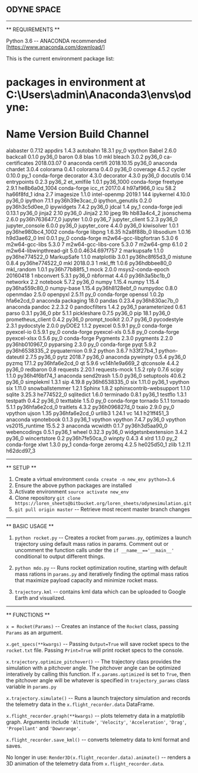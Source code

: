 ## ODYNE SPACE


---

** REQUIREMENTS **

Python 3.6 -- ANACONDA recommended [https://www.anaconda.com/download/]

This is the current environment package list:

# packages in environment at C:\Users\admin\Anaconda3\envs\odyne:
#
# Name                    Version                   Build  Channel
alabaster                 0.7.12                    <pip>
appdirs                   1.4.3                     <pip>
autobahn                  18.3.1                     py_0    vpython
Babel                     2.6.0                     <pip>
backcall                  0.1.0                    py36_0
baron                     0.8                       <pip>
blas                      1.0                         mkl
bleach                    3.0.2                    py36_0
ca-certificates           2018.03.07                    0    anaconda
certifi                   2018.10.15               py36_0    anaconda
chardet                   3.0.4                     <pip>
colorama                  0.4.1                     <pip>
colorama                  0.4.0                    py36_0
coverage                  4.5.2                     <pip>
cycler                    0.10.0                     py_1    conda-forge
decorator                 4.3.0                     <pip>
decorator                 4.3.0                    py36_0
docutils                  0.14                      <pip>
entrypoints               0.2.3                    py36_2
et_xmlfile                1.0.1                 py36_1000    conda-forge
freetype                  2.9.1             he8b6a0d_1004    conda-forge
icc_rt                    2017.0.4             h97af966_0
icu                       58.2                 ha66f8fd_1
idna                      2.7                       <pip>
imagesize                 1.1.0                     <pip>
intel-openmp              2019.1                      144
ipykernel                 4.10.0                   py36_0
ipython                   7.1.1            py36h39e3cac_0
ipython_genutils          0.2.0            py36h3c5d0ee_0
ipywidgets                7.4.2                    py36_0
jdcal                     1.4                        py_1    conda-forge
jedi                      0.13.1                   py36_0
jinja2                    2.10                     py36_0
Jinja2                    2.10                      <pip>
jpeg                      9b                   hb83a4c4_2
jsonschema                2.6.0            py36h7636477_0
jupyter                   1.0.0                    py36_7
jupyter_client            5.2.3                    py36_0
jupyter_console           6.0.0                    py36_0
jupyter_core              4.4.0                    py36_0
kiwisolver                1.0.1           py36he980bc4_1002    conda-forge
libpng                    1.6.35               h2a8f88b_0
libsodium                 1.0.16               h9d3ae62_0
lml                       0.0.1                      py_0    conda-forge
m2w64-gcc-libgfortran     5.3.0                         6
m2w64-gcc-libs            5.3.0                         7
m2w64-gcc-libs-core       5.3.0                         7
m2w64-gmp                 6.1.0                         2
m2w64-libwinpthread-git   5.0.0.4634.697f757               2
markupsafe                1.1.0            py36he774522_0
MarkupSafe                1.1.0                     <pip>
matplotlib                3.0.1            py36hc8f65d3_0
mistune                   0.8.4            py36he774522_0
mkl                       2018.0.3                      1
mkl_fft                   1.0.6            py36hdbbee80_0
mkl_random                1.0.1            py36h77b88f5_1
mock                      2.0.0                     <pip>
msys2-conda-epoch         20160418                      1
nbconvert                 5.3.1                    py36_0
nbformat                  4.4.0            py36h3a5bc1b_0
networkx                  2.2                       <pip>
notebook                  5.7.2                    py36_0
numpy                     1.15.4                    <pip>
numpy                     1.15.4           py36ha559c80_0
numpy-base                1.15.4           py36h8128ebf_0
numpydoc                  0.8.0                     <pip>
openmdao                  2.5.0                     <pip>
openpyxl                  2.5.11                     py_0    conda-forge
openssl                   1.0.2p               hfa6e2cd_0    anaconda
packaging                 18.0                      <pip>
pandas                    0.23.4           py36h830ac7b_0    anaconda
pandoc                    2.2.3.2                       0
pandocfilters             1.4.2                    py36_1
parameterized             0.6.1                     <pip>
parso                     0.3.1                    py36_0
pbr                       5.1.1                     <pip>
pickleshare               0.7.5                    py36_0
pip                       18.1                     py36_0
prometheus_client         0.4.2                    py36_0
prompt_toolkit            2.0.7                    py36_0
pycodestyle               2.3.1                     <pip>
pydocstyle                2.0.0                     <pip>
pyDOE2                    1.1.2                     <pip>
pyexcel                   0.5.9.1                    py_0    conda-forge
pyexcel-io                0.5.9.1                    py_0    conda-forge
pyexcel-xls               0.5.8                      py_0    conda-forge
pyexcel-xlsx              0.5.6                      py_0    conda-forge
Pygments                  2.3.0                     <pip>
pygments                  2.2.0            py36hb010967_0
pyparsing                 2.3.0                      py_0    conda-forge
pyqt                      5.9.2            py36h6538335_2
pyquaternion              0.9.2                     <pip>
python                    3.6.7                h33f27b4_1
python-dateutil           2.7.5                    py36_0
pytz                      2018.7                   py36_0    anaconda
pywinpty                  0.5.4                    py36_0
pyzmq                     17.1.2           py36hfa6e2cd_0
qt                        5.9.6            vc14h1e9a669_2
qtconsole                 4.4.2                    py36_0
redbaron                  0.8                       <pip>
requests                  2.20.1                    <pip>
requests-mock             1.5.2                     <pip>
rply                      0.7.6                     <pip>
scipy                     1.1.0            py36h4f6bf74_1    anaconda
send2trash                1.5.0                    py36_0
setuptools                40.6.2                   py36_0
simplekml                 1.3.1                     <pip>
sip                       4.19.8           py36h6538335_0
six                       1.11.0                   py36_1    vpython
six                       1.11.0                    <pip>
snowballstemmer           1.2.1                     <pip>
Sphinx                    1.8.2                     <pip>
sphinxcontrib-websupport  1.1.0                     <pip>
sqlite                    3.25.3               he774522_0
sqlitedict                1.6.0                     <pip>
terminado                 0.8.1                    py36_1
testflo                   1.3.1                     <pip>
testpath                  0.4.2                    py36_0
texttable                 1.5.0                      py_0    conda-forge
tornado                   5.1.1                     <pip>
tornado                   5.1.1            py36hfa6e2cd_0
traitlets                 4.3.2            py36h096827d_0
txaio                     2.9.0                      py_0    vpython
ujson                     1.35             py36hfa6e2cd_0
urllib3                   1.24.1                    <pip>
vc                        14.1                 h21ff451_3    anaconda
vpnotebook                0.1.3                    py36_1    vpython
vpython                   7.4.7                    py36_0    vpython
vs2015_runtime            15.5.2                        3    anaconda
wcwidth                   0.1.7            py36h3d5aa90_0
webencodings              0.5.1                    py36_1
wheel                     0.32.3                   py36_0
widgetsnbextension        3.4.2                    py36_0
wincertstore              0.2              py36h7fe50ca_0
winpty                    0.4.3                         4
xlrd                      1.1.0                      py_2    conda-forge
xlwt                      1.3.0                      py_1    conda-forge
zeromq                    4.2.5                he025d50_1
zlib                      1.2.11               h62dcd97_3



---

** SETUP **

1. Create a virtual environment `conda create -n new_env python=3.6`
2. Ensure the above python packages are installed
3. Activate environment `source activate new_env`
4. Clone repository `git clone https://loren_sheets@bitbucket.org/loren_sheets/odynesimulation.git`
5. `git pull origin master` -- Retrieve most recent master branch changes


---

** BASIC USAGE **

1. `python rocket.py` -- Creates a rocket from `params.py`, optimizes a launch trajectory using default mass ratios in params. Comment out or uncomment the function calls under the `if __name__=='__main__'` conditional to output different things.

2. `python mdo.py` -- Runs rocket optimization routine, starting with default mass rations in `params.py`
and iteratively finding the optimal mass ratios that maximize payload capacity and minimize rocket mass.

3. `trajectory.kml` -- contains kml data which can be uploaded to Google Earth and visualized.

---

** FUNCTIONS **

`x = Rocket(Params)` -- Creates an instance of the `Rocket` class, passing `Params` as an argument.

`x.get_specs(**kwargs)` -- Passing `Output=True` will save rocket specs to the `rocket.txt` file. Passing `Print=True` will print rocket specs to the console.

`x.trajectory.optimize_pitchover()` -- The trajectory class provides the simulation with a pitchover angle. The pitchover angle can be optimized interatively by calling this function. If `x.params.optimized` is set to `True`, then the pitchover angle will be whatever is specified in `trajectory_params` class variable in `params.py`

`x.trajectory.simulate()` -- Runs a launch trajectory simulation and records the telemetry data in the `x.flight_recorder.data` DataFrame.

`x.flight_recorder.graph(**kwargs)` -- plots telemetry data in a matplotlib graph. Arguments include `'Altitude'`, `'Velocity'`, `'Acceleration'`, `'Drag'`, `'Propellant'` and `'Downrange'`.

`x.flight_recorder.save_kml()` -- converts telemetry data to kml format and saves.

No longer in use:
`Render3D(x.flight_recorder.data).animate()` -- renders a 3D animation of the telemetry data from `x.flight_recorder.data`.
